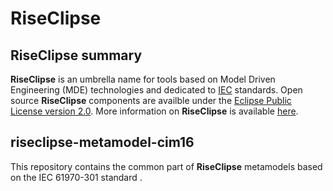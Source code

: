 # RiseClipse
## RiseClipse summary
**RiseClipse** is an umbrella name for tools based on Model Driven Engineering (MDE) technologies and dedicated to [IEC](http://www.iec.ch/) standards. Open source **RiseClipse** components are availble under the [Eclipse Public License version 2.0](https://www.eclipse.org/org/documents/epl-2.0/EPL-2.0.html). More information on **RiseClipse** is available [here](https://wdi.supelec.fr/software/RiseClipse/).

## riseclipse-metamodel-cim16
This repository contains the common part of **RiseClipse** metamodels based on the IEC 61970-301 standard .
